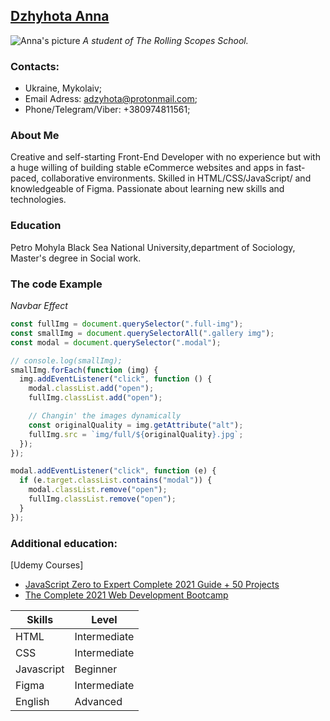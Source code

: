 ## [Dzhyhota Anna](https://github.com/AnnaDzig)

![Anna's picture](https://pbs.twimg.com/profile_images/1187491455708880901/WZFHU0dp_200x200.jpg)
_A student of The Rolling Scopes School._

### Contacts:

- Ukraine, Mykolaiv;
- Email Adress: adzyhota@protonmail.com;
- Phone/Telegram/Viber: +380974811561;

### About Me

Creative and self-starting Front-End Developer with no experience but with a huge willing of building stable eCommerce websites and apps in fast-paced, collaborative environments. Skilled in HTML/CSS/JavaScript/ and knowledgeable of Figma. Passionate about learning new skills and technologies.

### Education

Petro Mohyla Black Sea National University,department of Sociology, Master's degree in Social work.

### The code Example

_Navbar Effect_

```javascript
const fullImg = document.querySelector(".full-img");
const smallImg = document.querySelectorAll(".gallery img");
const modal = document.querySelector(".modal");

// console.log(smallImg);
smallImg.forEach(function (img) {
  img.addEventListener("click", function () {
    modal.classList.add("open");
    fullImg.classList.add("open");

    // Changin' the images dynamically
    const originalQuality = img.getAttribute("alt");
    fullImg.src = `img/full/${originalQuality}.jpg`;
  });
});

modal.addEventListener("click", function (e) {
  if (e.target.classList.contains("modal")) {
    modal.classList.remove("open");
    fullImg.classList.remove("open");
  }
});
```

### Additional education:

[Udemy Courses]

- [JavaScript Zero to Expert Complete 2021 Guide + 50 Projects](https://www.udemy.com/course/javascript-zero-to-expert-the-complete-modern-guide-build-real-apps)
- [The Complete 2021 Web Development Bootcamp](https://www.udemy.com/course/the-complete-web-development-bootcamp)

| **Skills** | **Level**    |
| ---------- | ------------ |
| HTML       | Intermediate |
| CSS        | Intermediate |
| Javascript | Beginner     |
| Figma      | Intermediate |
| English    | Advanced     |
